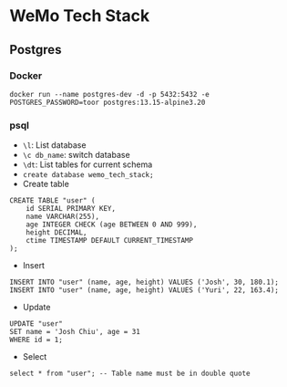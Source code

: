 # WeMo Tech Stack

## Postgres

### Docker
```
docker run --name postgres-dev -d -p 5432:5432 -e POSTGRES_PASSWORD=toor postgres:13.15-alpine3.20
```

### psql
* `\l`: List database
* `\c db_name`: switch database
* `\dt`: List tables for current schema
* `create database wemo_tech_stack;`
* Create table
```postgres
CREATE TABLE "user" (
    id SERIAL PRIMARY KEY,
    name VARCHAR(255),
    age INTEGER CHECK (age BETWEEN 0 AND 999),
    height DECIMAL,
    ctime TIMESTAMP DEFAULT CURRENT_TIMESTAMP
);
```
* Insert
```postgres
INSERT INTO "user" (name, age, height) VALUES ('Josh', 30, 180.1);
INSERT INTO "user" (name, age, height) VALUES ('Yuri', 22, 163.4);
```

* Update
```postgres
UPDATE "user"
SET name = 'Josh Chiu', age = 31
WHERE id = 1;
```

* Select
```postgres
select * from "user"; -- Table name must be in double quote
```